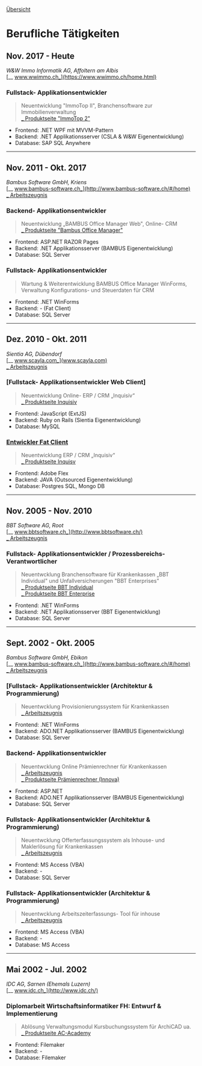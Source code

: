 [Übersicht](README.md)

# Berufliche Tätigkeiten

## Nov. 2017 - Heute

_W&W Immo Informatik AG, Affoltern am Albis_  
[_\_ www.wwimmo.ch_](https://www.wwimmo.ch/home.html)

### Fullstack- Applikationsentwickler

> Neuentwicklung "ImmoTop II", Branchensoftware zur Immobilienverwaltung  
[\_ Produktseite "ImmoTop 2"](https://www.wwimmo.ch/produkte/immotop2.html)
* Frontend: .NET WPF mit MVVM-Pattern
* Backend: .NET Applikationsserver (CSLA & W&W Eigenentwicklung)
* Database: SAP SQL Anywhere

---

## Nov. 2011 - Okt. 2017

_Bambus Software GmbH, Kriens_  
[_\_ www.bambus-software.ch_](http://www.bambus-software.ch/#/home)  
[\_ Arbeitszeugnis](/docs/Arbeitszeugnisse/2016_Bambus_GmbH.pdf)
### Backend- Applikationsentwickler


> Neuentwicklung „BAMBUS Office Manager Web", Online- CRM  
[\_ Produktseite "Bambus Office Manager"](http://www.bambus-software.ch/#/software-loesung/bambus-office-manager)
* Frontend: ASP.NET RAZOR Pages
* Backend: .NET Applikationsserver (BAMBUS Eigenentwicklung)
* Database: SQL Server

### Fullstack- Applikationsentwickler

> Wartung & Weiterentwicklung BAMBUS Office Manager WinForms, Verwaltung Konfigurations- und Steuerdaten für CRM
* Frontend: .NET WinForms
* Backend: - (Fat Client)
* Database: SQL Server

---

## Dez. 2010 - Okt. 2011

_Sientia AG, Dübendorf_  
[_\_ www.scayla.com_](www.scayla.com)   
[\_ Arbeitszeugnis](/docs/Arbeitszeugnisse/2011_SientiaAG.pdf)

### [Fullstack- Applikationsentwickler Web Client]

> Neuentwicklung Online- ERP / CRM „Inquisiv“   
[\_ Produktseite Inquisiv](https://office.inquisiv.ch)

* Frontend: JavaScript (ExtJS)
* Backend: Ruby on Rails (Sientia Eigenentwicklung)
* Database: MySQL

### [Entwickler Fat Client](/docs/Arbeitszeugnisse/2011_SientiaAG.pdf)

> Neuentwicklung ERP / CRM „Inquisiv“   
[\_ Produktseite Inquisv](https://office.inquisiv.ch)  
* Frontend: Adobe Flex
* Backend: JAVA (Outsourced Eigenentwicklung)
* Database: Postgres SQL, Mongo DB

---

## Nov. 2005 - Nov. 2010

_BBT Software AG, Root_  
[_\_ www.bbtsoftware.ch_](http://www.bbtsoftware.ch/)   
[\_ Arbeitszeugnis](/docs/Arbeitszeugnisse/2010_BBTAG.pdf)

### Fullstack- Applikationsentwickler / Prozessbereichs- Verantwortlicher


> Neuentwcklung Branchensoftware für Krankenkassen „BBT Individual"
und Unfallversicherungen "BBT Enterprises"   
[\_ Produktseite BBT Individual](http://www.bbtsoftware.ch/kranken-versicherung.html)  
[\_ Produktseite BBT Enterprise](http://www.bbtsoftware.ch/unfall-versicherung.html)

* Frontend: .NET WinForms
* Backend: .NET Applikationsserver (BBT Eigenentwicklung)
* Database: SQL Server

---

## Sept. 2002 - Okt. 2005

_Bambus Software GmbH, Ebikon_   
[_\_ www.bambus-software.ch_](http://www.bambus-software.ch/#/home)   
[\_ Arbeitszeugnis](docs/Arbeitszeugnisse/2005_BambusGmbH.pdf)

### [Fullstack- Applikationsentwickler (Architektur & Programmierung)

> Neuentwcklung Provisionierungssystem für Krankenkassen   
[\_ Arbeitszeugnis](docs/Arbeitszeugnisse/2005_BambusGmbH.pdf)

* Frontend: .NET WinForms
* Backend: ADO.NET Applikationsserver (BAMBUS Eigenentwicklung)
* Database: SQL Server

### Backend- Applikationsentwickler

> Neuentwcklung Online Prämienrechner für Krankenkassen   
[\_ Arbeitszeugnis](docs/Arbeitszeugnisse/2005_BambusGmbH.pdf)   
[\_ Produktseite Prämienrechner (Innova)](https://offerten.innova.ch/cpw2.aspx)

* Frontend: ASP.NET
* Backend: ADO.NET Applikationsserver (BAMBUS Eigenentwicklung)
* Database: SQL Server

### Fullstack- Applikationsentwickler (Architektur & Programmierung)

> Neuentwcklung Offerterfassungssystem als Inhouse- und Maklerlösung für Krankenkassen   
[\_ Arbeitszeugnis](docs/Arbeitszeugnisse/2005_BambusGmbH.pdf)  

* Frontend: MS Access (VBA)
* Backend: -
* Database: SQL Server

### Fullstack- Applikationsentwickler (Architektur & Programmierung)

> Neuentwcklung Arbeitszeiterfassungs- Tool für inhouse   
[\_ Arbeitszeugnis](docs/Arbeitszeugnisse/2005_BambusGmbH.pdf)

* Frontend: MS Access (VBA)
* Backend: -
* Database: MS Access

---

## Mai 2002 - Jul. 2002

_IDC AG, Sarnen (Ehemals Luzern)_   
[_\_ www.idc.ch_](http://www.idc.ch/)

### Diplomarbeit Wirtschaftsinformatiker FH: Entwurf & Implementierung

> Ablösung Verwaltungsmodul Kursbuchungssystem für ArchiCAD ua.   
[\_ Produktseite AC-Academy](http://www.ac-academy.ch/)

* Frontend: Filemaker
* Backend: -
* Database: Filemaker
